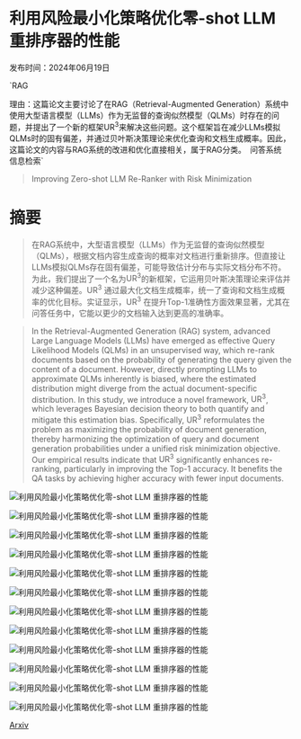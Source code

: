 # 利用风险最小化策略优化零-shot LLM 重排序器的性能

发布时间：2024年06月19日

`RAG

理由：这篇论文主要讨论了在RAG（Retrieval-Augmented Generation）系统中使用大型语言模型（LLMs）作为无监督的查询似然模型（QLMs）时存在的问题，并提出了一个新的框架$\mathrm{UR^3}$来解决这些问题。这个框架旨在减少LLMs模拟QLMs时的固有偏差，并通过贝叶斯决策理论来优化查询和文档生成概率。因此，这篇论文的内容与RAG系统的改进和优化直接相关，属于RAG分类。` `问答系统` `信息检索`

> Improving Zero-shot LLM Re-Ranker with Risk Minimization

# 摘要

> 在RAG系统中，大型语言模型（LLMs）作为无监督的查询似然模型（QLMs），根据文档内容生成查询的概率对文档进行重新排序。但直接让LLMs模拟QLMs存在固有偏差，可能导致估计分布与实际文档分布不符。为此，我们提出了一个名为$\mathrm{UR^3}$的新框架，它运用贝叶斯决策理论来评估并减少这种偏差。$\mathrm{UR^3}$ 通过最大化文档生成概率，统一了查询和文档生成概率的优化目标。实证显示，$\mathrm{UR^3}$ 在提升Top-1准确性方面效果显著，尤其在问答任务中，它能以更少的文档输入达到更高的准确率。

> In the Retrieval-Augmented Generation (RAG) system, advanced Large Language Models (LLMs) have emerged as effective Query Likelihood Models (QLMs) in an unsupervised way, which re-rank documents based on the probability of generating the query given the content of a document. However, directly prompting LLMs to approximate QLMs inherently is biased, where the estimated distribution might diverge from the actual document-specific distribution. In this study, we introduce a novel framework, $\mathrm{UR^3}$, which leverages Bayesian decision theory to both quantify and mitigate this estimation bias. Specifically, $\mathrm{UR^3}$ reformulates the problem as maximizing the probability of document generation, thereby harmonizing the optimization of query and document generation probabilities under a unified risk minimization objective. Our empirical results indicate that $\mathrm{UR^3}$ significantly enhances re-ranking, particularly in improving the Top-1 accuracy. It benefits the QA tasks by achieving higher accuracy with fewer input documents.

![利用风险最小化策略优化零-shot LLM 重排序器的性能](../../../paper_images/2406.13331/x1.png)

![利用风险最小化策略优化零-shot LLM 重排序器的性能](../../../paper_images/2406.13331/x2.png)

![利用风险最小化策略优化零-shot LLM 重排序器的性能](../../../paper_images/2406.13331/x3.png)

![利用风险最小化策略优化零-shot LLM 重排序器的性能](../../../paper_images/2406.13331/x4.png)

![利用风险最小化策略优化零-shot LLM 重排序器的性能](../../../paper_images/2406.13331/x5.png)

![利用风险最小化策略优化零-shot LLM 重排序器的性能](../../../paper_images/2406.13331/x6.png)

![利用风险最小化策略优化零-shot LLM 重排序器的性能](../../../paper_images/2406.13331/x7.png)

![利用风险最小化策略优化零-shot LLM 重排序器的性能](../../../paper_images/2406.13331/appendix1.png)

![利用风险最小化策略优化零-shot LLM 重排序器的性能](../../../paper_images/2406.13331/appendix2.png)

![利用风险最小化策略优化零-shot LLM 重排序器的性能](../../../paper_images/2406.13331/x8.png)

![利用风险最小化策略优化零-shot LLM 重排序器的性能](../../../paper_images/2406.13331/x9.png)

![利用风险最小化策略优化零-shot LLM 重排序器的性能](../../../paper_images/2406.13331/x10.png)

[Arxiv](https://arxiv.org/abs/2406.13331)